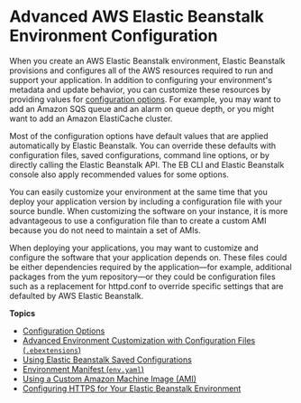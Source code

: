# Advanced AWS Elastic Beanstalk Environment Configuration<a name="beanstalk-environment-configuration-advanced"></a>

When you create an AWS Elastic Beanstalk environment, Elastic Beanstalk provisions and configures all of the AWS resources required to run and support your application\. In addition to configuring your environment's metadata and update behavior, you can customize these resources by providing values for [configuration options](command-options.md)\. For example, you may want to add an Amazon SQS queue and an alarm on queue depth, or you might want to add an Amazon ElastiCache cluster\.

Most of the configuration options have default values that are applied automatically by Elastic Beanstalk\. You can override these defaults with configuration files, saved configurations, command line options, or by directly calling the Elastic Beanstalk API\. The EB CLI and Elastic Beanstalk console also apply recommended values for some options\.

You can easily customize your environment at the same time that you deploy your application version by including a configuration file with your source bundle\. When customizing the software on your instance, it is more advantageous to use a configuration file than to create a custom AMI because you do not need to maintain a set of AMIs\.

When deploying your applications, you may want to customize and configure the software that your application depends on\. These files could be either dependencies required by the application—for example, additional packages from the yum repository—or they could be configuration files such as a replacement for httpd\.conf to override specific settings that are defaulted by AWS Elastic Beanstalk\.

**Topics**
+ [Configuration Options](command-options.md)
+ [Advanced Environment Customization with Configuration Files \(`.ebextensions`\)](ebextensions.md)
+ [Using Elastic Beanstalk Saved Configurations](environment-configuration-savedconfig.md)
+ [Environment Manifest \(`env.yaml`\)](environment-cfg-manifest.md)
+ [Using a Custom Amazon Machine Image \(AMI\)](using-features.customenv.md)
+ [Configuring HTTPS for Your Elastic Beanstalk Environment](configuring-https.md)